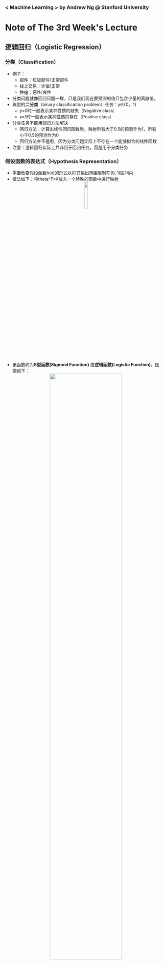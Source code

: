 ### < Machine Learning > by Andrew Ng @ Stanford University

# Note of The 3rd Week's Lecture

## 逻辑回归（Logistic Regression）

### 分类（Classification）
+ 例子：
	+ 邮件：垃圾邮件/正常邮件
	+ 线上交易：诈骗/正常
	+ 肿瘤：恶性/良性
+ 分类问题就像回归问题一样，只是我们现在要预测的值只包含少量的离散值。
+ 典型的**二分类**（binary classification problem）任务：y∈{0，1}
	+ y=0时一般表示某种性质的缺失（Negative class）
	+ y=1时一般表示某种性质的存在（Positive class）
+ 分类任务不能用回归方法解决
	+ 回归方法：计算出线性回归函数后，映射所有大于0.5的预测作为1，所有小于0.5的预测作为0
	+ 回归方法并不适用，因为分类问题实际上不存在一个能够拟合的线性函数
+ 注意：逻辑回归实际上并非用于回归任务，而是用于分类任务

### 假设函数的表达式（Hypothesis Representation）
+ 需要改变假设函数h(x)的形式以将其输出范围限制在(0, 1)区间内
+ 做法如下：将theta^T*X放入一个特殊的函数中进行映射
	<div align=center><img src="https://raw.githubusercontent.com/Jack-CHEN-sci/Machine-Learning-Andrew/master/notes/img/sigmoid_function.png" width = 15% /></div>
+ 该函数称为**S型函数(Sigmoid Function)** 或**逻辑函数(Logistic Function)**，图像如下：
	<div align=center><img src="https://raw.githubusercontent.com/Jack-CHEN-sci/Machine-Learning-Andrew/master/notes/img/sigmoid_function_image.png" width = 70% /></div>
#### 假设函数表达的意义
+ h(x)将给出输出值为“1”的**概率**
	+ 例如：若h(x)=0.7，则输出值为“1”（具有某种性质）的概率为70% ，而输出值为“0”（不具有某种性质）的概率为30%
+ 数学表达即为：</br>
	<div align=center><img src="https://raw.githubusercontent.com/Jack-CHEN-sci/Machine-Learning-Andrew/master/notes/img/classification_hx_meaning.png" width = 40% /></br>
	其中，P(y=1|x;θ) 表示在给定假设函数的输入值x及其相关参数值θ后，输出值为1的概率</div>

### 决策边界（Decision Boundary）
+ 为了得到离散的0或1分类，我们可以将假设函数（Sigmoid）的输出转换如下：
	+ h(x)≥0.5 -> y=1 即 x≥0 -> y=1
	+ h(x)<0.5 -> y=0 即 x<0 -> y=0
+ 从图像上来看，假设函数会形成一条决策边界，边界一侧的数据点预测为“1”，另一侧预测为“0”
	<div align=center><img src="https://raw.githubusercontent.com/Jack-CHEN-sci/Machine-Learning-Andrew/master/notes/img/decision_boundary_image.png" width = 70% /></div>

### 代价函数（Cost Function）
+ 线性回归的代价函数在分类问题中并不适用
	+ 因为 1）分类问题中假设函数h(x)的形式很复杂； 2）我们对每一次预测产生的代价cost(h(x),y)的定义为预测与真实标签值之差的平方，平方之后无疑使得整个代价函数更为复杂
	+ <div align=center><img src="https://raw.githubusercontent.com/Jack-CHEN-sci/Machine-Learning-Andrew/master/notes/img/cost_redefine.png" width = 40% /></div>
	+ 事实上，若沿用线性回归的“均方误差”代价函数，则会导致代价函数J(θ)“非凸”（non-convex）
	<div align=center><img src="https://raw.githubusercontent.com/Jack-CHEN-sci/Machine-Learning-Andrew/master/notes/img/convex_vs_nonconvex.png" width = 70% /></div>
+ 定义适用于逻辑回归的预测代价
	+ <div align=center><img src="https://raw.githubusercontent.com/Jack-CHEN-sci/Machine-Learning-Andrew/master/notes/img/cost_of_classification.png" width = 60% /></div>
	+ 通过观察图像理解函数意义
		+ 当实际标签值y=1时：
			+ 若预测值 h(x) -> 0，则代价 cost -> ∞.（预测失误）
			+ 若预测值 h(x) -> 1，则代价 cost -> 0.（预测正确）
		+ 当实际标签值y=0时：
			+ 若预测值 h(x) -> 0，则代价 cost -> 0.（预测正确）
			+ 若预测值 h(x) -> 1，则代价 cost -> ∞.（预测失误）
	+ ***可以理解为我们对算法的预测失误进行处罚，失误越大，处罚越严厉***
+ 将新定义的 预测代价（cost）代入 代价函数（cost function）中，就可以保证 J(θ) 是凸函数了

### 简化代价函数
+ 将代价cost(h(x), y)由两种情况的分段函数写为统一形式:
+ <div align=center><img src="https://raw.githubusercontent.com/Jack-CHEN-sci/Machine-Learning-Andrew/master/notes/img/calssification_cost.png" width = 60% /></div>
+ 将上式代入代价函数J(θ)中，得到完整的代价函数表达式：
+ <div align=center><img src="https://raw.githubusercontent.com/Jack-CHEN-sci/Machine-Learning-Andrew/master/notes/img/calssification_cost_function.png" width = 60% /></div>
+ 在实际应用中，进行向量化之后的表达式为：
+ <div align=center><img src="https://raw.githubusercontent.com/Jack-CHEN-sci/Machine-Learning-Andrew/master/notes/img/vectorized_cost_function.png" width = 50% /></div>

### 梯度下降
+ 梯度下降的通式为：
+ <img src="https://raw.githubusercontent.com/Jack-CHEN-sci/Machine-Learning-Andrew/master/notes/img/gradient_descent_general.png" width = 22% />
+ 计算末尾的微分项后得到：
+ <img src="https://raw.githubusercontent.com/Jack-CHEN-sci/Machine-Learning-Andrew/master/notes/img/classification_gradient_descent.png" width = 35% />
+ 向量化后得到：
+ <div align=center><img src="https://raw.githubusercontent.com/Jack-CHEN-sci/Machine-Learning-Andrew/master/notes/img/vectorized_classification_gradient_descent.png" width =35% /></div>

### 高级优化算法
+ 优化算法：
	+ 给定代价函数J(θ)，欲求使得J(θ)最小的参数θ
	+ 算法执行过程中，对于当前的θ，需要计算:
		1. J(θ)的函数值
		2. J(θ)对各个θ_j (j = 0,1,...,n)的导数值
	+ 优化算法举例：
		+ 梯度下降
		+ Conjugate Gradient
		+ BFGS
		+ L-BFGS
	+ 高级优化算法不需要手动调试学习率α，并且通常执行较快；但是算法过程很复杂

### 多分类任务：一对多算法（Multiclass Classification: One-vs-all）
+ 举例：
	+ 邮件标签：工作，朋友，家庭，爱好，...
	+ 医疗诊断：无病，感冒，流感，...
	+ 天气：阴，晴，雨，雪，...
	+ 需要将预测类别从 y∈{0, 1} 二类拓展到 y∈{0, 1, ... , n} 多类
+ 假设函数的意义：某数据点属于该类的概率，如果将多分类任务划分为n个二分类任务，那么得到的n个假设函数分别就代表某数据点属于某一类的概率，取这n个概率值中最大的一个为该数据点的预测结果
+ 一对多算法：
	+ 以三类为例：
	+ <div align=center><img src="https://raw.githubusercontent.com/Jack-CHEN-sci/Machine-Learning-Andrew/master/notes/img/one_vs_all.png" width = 90% /></div>
	+ 数学表达：
	+ <div align=center><img src="https://raw.githubusercontent.com/Jack-CHEN-sci/Machine-Learning-Andrew/master/notes/img/multiclass_classification.png" width = 30% /></div>

## 正则化（Regularization）

### 过拟合
<div align=center><img src="https://raw.githubusercontent.com/Jack-CHEN-sci/Machine-Learning-Andrew/master/notes/img/overfit_vs_underfit.png" width = 80% /></div>

+ **欠拟合**：算法具有“**高偏差 (High bias)**” —— 假设函数h(x)没有较好地拟合数据，该函数的与数据的趋势很不匹配,它通常是由于函数太简单或使用的特征（变量）太少造成的。
+ **过拟合**：算法具有“ **高方差 (High variance)** ” —— 假设函数h(x)对数据过度拟合，该函数虽然适合现有数据，但不能很好地 **泛化** 以预测新数据，它通常是由于函数太复杂造成的，会产生许多与数据无关的不必要的曲线和角度。
+ 解决过拟合问题有两个主要选项：
	1. 减少特征（变量）的数量
		+ 手动选择保留哪些特征
		+ 使用某种模型选择算法
	2. 正则化
		+ 保留所有特征，但减少参数θ的大小
		+ 当我们有很多具有微小作用的特征时，正则化将表现非常好

### 代价函数
+ 如果假设函数h(x)过拟合，我们可以通过增加代价函数来减少函数中某些变量（特征）的权重
+ 举个例子：我们想使一个四次函数（如下）形状更趋近于二次函数
	+ <img src="https://raw.githubusercontent.com/Jack-CHEN-sci/Machine-Learning-Andrew/master/notes/img/quartic_function.png" width = 35% />
	+ 那么我们想尽可能地弱化 x^3 和 x^4 的影响，在不去除这些特征，也不改变假设函数形式的前提下，我们可以修改代价函数:
	+ <div align=center><img src="https://raw.githubusercontent.com/Jack-CHEN-sci/Machine-Learning-Andrew/master/notes/img/regularized_cost_function_example.png" width = 65% /></div>
	+ 通过在代价函数中加上 θ_3 和 θ_4 相关且对代价函数值影响非常大的项，在降低代价的过程中，我们就必须缩小 θ_3 和 θ_4 ，即将 x^3 和 x^4 的权重降低
+ 通常情况下，我们不知道哪几个特征是需要被降权的，所以，我们可以在一个简单的求和中正则化所有的参数:
	+ <div align=center><img src="https://raw.githubusercontent.com/Jack-CHEN-sci/Machine-Learning-Andrew/master/notes/img/regularized_cost_function.png" width = 55% /></div>
	+ 其中，λ 是正则化参数，它决定了参数的代价扩大了多少
+ 利用上述带有额外一求和项的代价函数，我们可以使假设函数的形式更加平滑以减少过拟合
+ 注意：如果 λ 太大，它可能会使函数过于平滑并导致欠拟合。

### 正则化的线性回归
+ 代价函数
	+ <div align=center><img src="https://raw.githubusercontent.com/Jack-CHEN-sci/Machine-Learning-Andrew/master/notes/img/regularized_cost_function.png" width = 55% /></div>
+ 梯度下降
	+ <img src="https://raw.githubusercontent.com/Jack-CHEN-sci/Machine-Learning-Andrew/master/notes/img/regularized_linearReg_GD.png" width = 80% />
	+ 这里将 θ_0 与其他参数 θ_j (j = 1, 2, ... , n) 分开处理，我们将 θ_j 的式子变形如下：
	+ <div align=center><img src="https://raw.githubusercontent.com/Jack-CHEN-sci/Machine-Learning-Andrew/master/notes/img/regularized_linearReg_GD_transform.png" width = 55% /></div>
	+ 上式中等号右边第一项一般都是小于1的，这就起到了在每次迭代中缩小 θ_j 的作用。注意，此时等号右边第二项与正则化之前一样
+ 标准方程
	+ <div align=center><img src="https://raw.githubusercontent.com/Jack-CHEN-sci/Machine-Learning-Andrew/master/notes/img/regularized_linearReg_NE.png" width = 35% /></div>
	+ 方程的大致形式与原来的方程是一样的，只不过在括号里增加了另一项
	+ 注意：当 m<n 时，(X^T)X 是不可逆的；但是当我们加入 λL 后，(X^T)X+λL 就是可逆的了

### 正则化的逻辑回归
+ 代价函数
	+ <div align=center><img src="https://raw.githubusercontent.com/Jack-CHEN-sci/Machine-Learning-Andrew/master/notes/img/regularized_logisticReg_costFunction.png" width = 85% /></div>
+ 梯度下降
	+ 梯度下降过程与线性回归是一致的，只是式中假设函数 h(x) 不同
	+ <img src="https://raw.githubusercontent.com/Jack-CHEN-sci/Machine-Learning-Andrew/master/notes/img/regularized_linearReg_GD.png" width = 80% />
